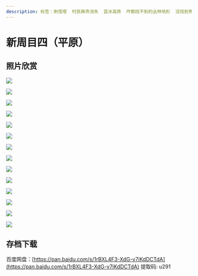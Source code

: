 ```yaml
---
description: 标签：刷怪塔  村民离奇消失  蓝冰高铁  咋都找不到的丛林地形  没找到熊猫
---
```


# 新周目四（平原）

## 照片欣赏

![](../.gitbook/assets/minecraft-2019_2_22-20_02_25.png)

![](../.gitbook/assets/minecraft-2019_2_22-20_02_35.png)

![](../.gitbook/assets/minecraft-2019_2_22-20_03_46.png)

![](../.gitbook/assets/minecraft-2019_2_22-20_04_40.png)

![](../.gitbook/assets/minecraft-2019_2_22-20_05_27.png)

![](../.gitbook/assets/minecraft-2019_2_22-20_05_49.png)

![](../.gitbook/assets/minecraft-2019_2_22-20_06_08.png)

![](../.gitbook/assets/minecraft-2019_2_22-20_06_56.png)

![](../.gitbook/assets/minecraft-2019_2_22-20_07_58.png)

![](../.gitbook/assets/minecraft-2019_2_22-20_08_14.png)

![](../.gitbook/assets/minecraft-2019_2_22-20_09_00.png)

![](../.gitbook/assets/minecraft-2019_2_22-20_09_24.png)

![](../.gitbook/assets/minecraft-2019_2_22-20_09_49.png)

![](../.gitbook/assets/minecraft-2019_2_22-20_10_28.png)

## 存档下载

百度网盘：[https://pan.baidu.com/s/1rBXL4F3-XdG-v7iKdDCTdA](https://pan.baidu.com/s/1rBXL4F3-XdG-v7iKdDCTdA) 提取码: u291

